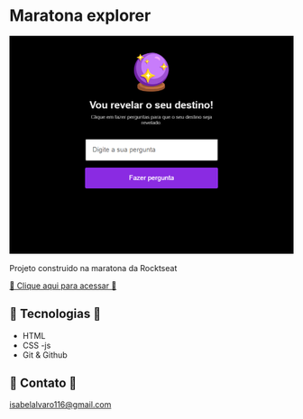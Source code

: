 # Maratona explorer 

![preview](./.github/preview.png)

Projeto construido na maratona da Rocktseat

[🔗 Clique aqui para acessar 🔗](https://isabelntanda.github.io/maratona/)

## 🔨 Tecnologias 🚀

- HTML
- CSS
-js
- Git & Github

## 💛 Contato 📧

isabelalvaro116@gmail.com